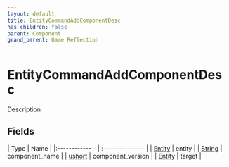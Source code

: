 ```yaml
---
layout: default
title: EntityCommandAddComponentDesc
has_children: false
parent: Component
grand_parent: Game Reflection
---
```

# EntityCommandAddComponentDesc
Description 

## Fields
| Type | Name |
|:------------ - | : -------------- |
| [Entity](game-reflection/classes/entity.md) | entity |
| [String](game-reflection/components/string.md) | component_name |
| [ushort](game-reflection/enums/ushort.md) | component_version |
| [Entity](game-reflection/classes/entity.md) | target |

